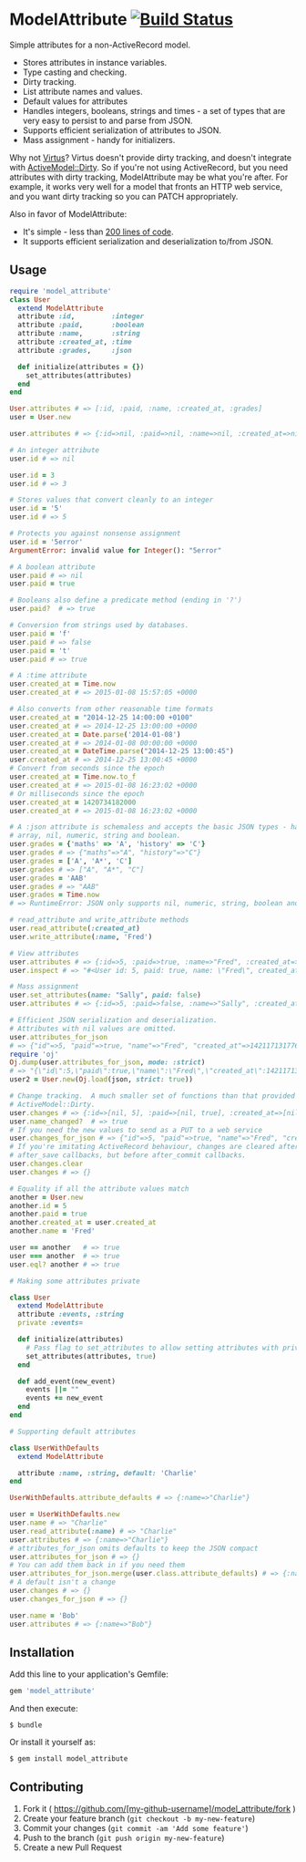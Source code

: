 # ModelAttribute [![Build Status](https://travis-ci.org/yammer/model_attribute.svg?branch=master)](https://travis-ci.org/yammer/model_attribute)

Simple attributes for a non-ActiveRecord model.

 - Stores attributes in instance variables.
 - Type casting and checking.
 - Dirty tracking.
 - List attribute names and values.
 - Default values for attributes
 - Handles integers, booleans, strings and times - a set of types that are very
   easy to persist to and parse from JSON.
 - Supports efficient serialization of attributes to JSON.
 - Mass assignment - handy for initializers.

Why not [Virtus][virtus-gem]?  Virtus doesn't provide dirty tracking, and
doesn't integrate with [ActiveModel::Dirty][am-dirty].  So if you're not using
ActiveRecord, but you need attributes with dirty tracking, ModelAttribute may be
what you're after.  For example, it works very well for a model that fronts an
HTTP web service, and you want dirty tracking so you can PATCH appropriately.

Also in favor of ModelAttribute:

 - It's simple - less than [200 lines of code][source].
 - It supports efficient serialization and deserialization to/from JSON.

[virtus-gem]:https://github.com/solnic/virtus
[am-dirty]:https://github.com/rails/rails/blob/master/activemodel/lib/active_model/dirty.rb
[source]:https://github.com/yammer/model_attribute/blob/master/lib/model_attribute.rb

## Usage

```ruby
require 'model_attribute'
class User
  extend ModelAttribute
  attribute :id,         :integer
  attribute :paid,       :boolean
  attribute :name,       :string
  attribute :created_at, :time
  attribute :grades,     :json

  def initialize(attributes = {})
    set_attributes(attributes)
  end
end

User.attributes # => [:id, :paid, :name, :created_at, :grades]
user = User.new

user.attributes # => {:id=>nil, :paid=>nil, :name=>nil, :created_at=>nil, :grades=>nil}

# An integer attribute
user.id # => nil

user.id = 3
user.id # => 3

# Stores values that convert cleanly to an integer
user.id = '5'
user.id # => 5

# Protects you against nonsense assignment
user.id = '5error'
ArgumentError: invalid value for Integer(): "5error"

# A boolean attribute
user.paid # => nil
user.paid = true

# Booleans also define a predicate method (ending in '?')
user.paid?  # => true

# Conversion from strings used by databases.
user.paid = 'f'
user.paid # => false
user.paid = 't'
user.paid # => true

# A :time attribute
user.created_at = Time.now
user.created_at # => 2015-01-08 15:57:05 +0000

# Also converts from other reasonable time formats
user.created_at = "2014-12-25 14:00:00 +0100"
user.created_at # => 2014-12-25 13:00:00 +0000
user.created_at = Date.parse('2014-01-08')
user.created_at # => 2014-01-08 00:00:00 +0000
user.created_at = DateTime.parse("2014-12-25 13:00:45")
user.created_at # => 2014-12-25 13:00:45 +0000
# Convert from seconds since the epoch
user.created_at = Time.now.to_f
user.created_at # => 2015-01-08 16:23:02 +0000
# Or milliseconds since the epoch
user.created_at = 1420734182000
user.created_at # => 2015-01-08 16:23:02 +0000

# A :json attribute is schemaless and accepts the basic JSON types - hash,
# array, nil, numeric, string and boolean.
user.grades = {'maths' => 'A', 'history' => 'C'}
user.grades # => {"maths"=>"A", "history"=>"C"}
user.grades = ['A', 'A*', 'C']
user.grades # => ["A", "A*", "C"]
user.grades = 'AAB'
user.grades # => "AAB"
user.grades = Time.now
# => RuntimeError: JSON only supports nil, numeric, string, boolean and arrays and hashes of those.

# read_attribute and write_attribute methods
user.read_attribute(:created_at)
user.write_attribute(:name, 'Fred')

# View attributes
user.attributes # => {:id=>5, :paid=>true, :name=>"Fred", :created_at=>2015-01-08 15:57:05 +0000, :grades=>{"maths"=>"A", "history"=>"C"}}
user.inspect # => "#<User id: 5, paid: true, name: \"Fred\", created_at: 2015-01-08 15:57:05 +0000, grades: {\"maths\"=>\"A\", \"history\"=>\"C\"}>"

# Mass assignment
user.set_attributes(name: "Sally", paid: false)
user.attributes # => {:id=>5, :paid=>false, :name=>"Sally", :created_at=>2015-01-08 15:57:05 +0000}

# Efficient JSON serialization and deserialization.
# Attributes with nil values are omitted.
user.attributes_for_json
# => {"id"=>5, "paid"=>true, "name"=>"Fred", "created_at"=>1421171317762}
require 'oj'
Oj.dump(user.attributes_for_json, mode: :strict)
# => "{\"id\":5,\"paid\":true,\"name\":\"Fred\",\"created_at\":1421171317762}"
user2 = User.new(Oj.load(json, strict: true))

# Change tracking.  A much smaller set of functions than that provided by
# ActiveModel::Dirty.
user.changes # => {:id=>[nil, 5], :paid=>[nil, true], :created_at=>[nil, 2015-01-08 15:57:05 +0000], :name=>[nil, "Fred"]}
user.name_changed?  # => true
# If you need the new values to send as a PUT to a web service
user.changes_for_json # => {"id"=>5, "paid"=>true, "name"=>"Fred", "created_at"=>1421171317762}
# If you're imitating ActiveRecord behaviour, changes are cleared after
# after_save callbacks, but before after_commit callbacks.
user.changes.clear
user.changes # => {}

# Equality if all the attribute values match
another = User.new
another.id = 5
another.paid = true
another.created_at = user.created_at
another.name = 'Fred'

user == another   # => true
user === another  # => true
user.eql? another # => true

# Making some attributes private

class User
  extend ModelAttribute
  attribute :events, :string
  private :events=

  def initialize(attributes)
    # Pass flag to set_attributes to allow setting attributes with private writers
    set_attributes(attributes, true)
  end

  def add_event(new_event)
    events ||= ""
    events += new_event
  end
end

# Supporting default attributes

class UserWithDefaults
  extend ModelAttribute

  attribute :name, :string, default: 'Charlie'
end

UserWithDefaults.attribute_defaults # => {:name=>"Charlie"}

user = UserWithDefaults.new
user.name # => "Charlie"
user.read_attribute(:name) # => "Charlie"
user.attributes # => {:name=>"Charlie"}
# attributes_for_json omits defaults to keep the JSON compact
user.attributes_for_json # => {}
# You can add them back in if you need them
user.attributes_for_json.merge(user.class.attribute_defaults) # => {:name=>"Charlie"}
# A default isn't a change
user.changes # => {}
user.changes_for_json # => {}

user.name = 'Bob'
user.attributes # => {:name=>"Bob"}
```

## Installation

Add this line to your application's Gemfile:

```ruby
gem 'model_attribute'
```

And then execute:

    $ bundle

Or install it yourself as:

    $ gem install model_attribute

## Contributing

1. Fork it ( https://github.com/[my-github-username]/model_attribute/fork )
2. Create your feature branch (`git checkout -b my-new-feature`)
3. Commit your changes (`git commit -am 'Add some feature'`)
4. Push to the branch (`git push origin my-new-feature`)
5. Create a new Pull Request
